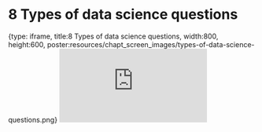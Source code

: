 # 8 Types of data science questions
 
{type: iframe, title:8 Types of data science questions, width:800, height:600, poster:resources/chapt_screen_images/types-of-data-science-questions.png}
![](https://datatrail-jhu.github.io/DataTrail/no_toc/types-of-data-science-questions.html)
 

 
